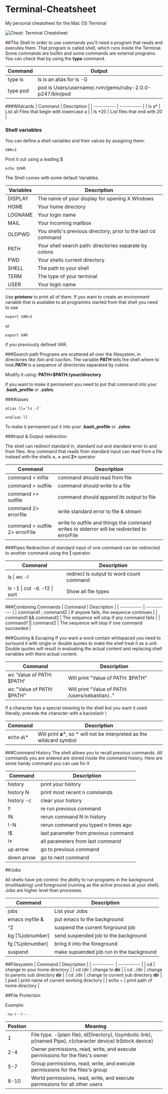 # Terminal-Cheatsheet
My personal cheatsheet for the Mac OS Terminal 

![Cheat: Terminal Cheatsheet](https://raw.githubusercontent.com/SebastianBoldt/Cheat/master/terminal.png)

##The Shell
In order to use commands you'll need a program that reads and executes them. That program
is called shell, which runs inside the Terminal. Some commands are builtin and some commands are external programs. You can check that by using the **type** command.

| Command | Output |
| ----------- | ----------- |
| type ls | ls is an alias for ls -G |
| type pod | pod is Users/username/.rvm/gems/ruby-2.0.0-p247/bin/pod |

###Wildcards
| Command | Description |
| ----------- | ----------- |
| ls a\* | List all Files that begin with lowercase a |
| ls \*20 | List files that end with 20 |

### Shell variables 
You can define a shell variables and their values by assigning them:
``` 
VAR=3 
```
Print it out using a leading $

``` 
echo $VAR
```

The Shell comes with some default Variables.

| Variables | Description |
| ----------- | ----------- |
| DISPLAY | The name of your display for opening X Windows |
| HOME | Your home directory |
| LOGNAME | Your login name |
| MAIL | Your incoming mailbox |
| OLDPWD | You shells's previous directory, prior to the last cd command |
| PATH | Your shell search path: directories separate by colons |
| PWD | Your shells current directory |
| SHELL | The path to your shell |
| TERM | The type of your terminal |
| USER | Your login name  |

Use **printenv** to print all of them.
If you want to create an environment variable that is available to all programms started from that shell you need to use 
``` 
export VAR=3 
``` 

or 

``` 
export VAR
``` 

if you previously defined VAR.

###Search path
Programs are scattered all over the filesystem, in directories like /bin and /usr/bin. The variable **PATH** tells the shell where to look.**PATH** is a sequence of directories separated by colons

Modify it using: 
**PATH=$PATH:/your/directory**

if you want to make it permanent you need to put that command into your **.bash_profile** or **.zshrc**

###Aliases
``` 
alias ll='ls -l'
```

```
unalias ll
```

To make it permanent put it into your **.bash_profile** or **.zshrc**

###Input & Output redirection 

The shell can redirect standard in, standard out and standard error to and from files.
Any command that reads from standard input can read from a file instead with the shells **<**, **>** and **2>** operator

| Command | Description |
| ----------- | ----------- |
| command < infile | command should read from file |
| command > outfile | command should write to a file |
| command >> outfile | command should append its output to file |
| command 2> errorfile | write standard error to file & stream |
| command > outfile 2> errorFile | write to outfile and things the command writes to stderror will be redirected to errorFile |

###Pipes 
Redirection of standard input of one command can be redirected to another command using the **|** operator.

| Command | Description |
| ----------- | ----------- |
| ls \| wc -l | redirect ls output to word count command |
| ls -1 \| cut -d. -f2 \| sort | Show all file types |

###Combining Commands 
| Command | Description |
| ----------- | ----------- |
| command1 ; command2 | If anyone fails, the sequence continues |
| command1 && command2 | The sequence will stop if any command fails |
| command1 \|\| command2 | The sequence will stop if one command succeeded |

###Quoting & Escaping 
If you want a word contain whitspaced you need to surround it with single or double quotes to make the shell treat it as a unit.
Double quotes will result in evaluating the actual content and replacing shell variables with there actual content.

| Command | Description |
| ----------- | ----------- |
| wc 'Value of PATH: $PATH' | Will print "Value of PATH: $PATH" |
| wc "Value of PATH: $PATH" | Will print "Value of PATH: /users/sebastian/.." |

If a character has a special meaning to the shell but you want it used literally, precede the character with a backslash \

| Command | Description |
| ----------- | ----------- |
| echo a\\* | Will print **a***, so * will not be interpreted as the wildcard symbol |

###Command History 
The shell allows you to recall previous commands. All commands you are entered are stored inside the command history. Here are some handy command you can use for it 

| Command | Description |
| ----------- | ----------- |
| history | print your history |
| history N | print most recent n commands |
| history -c| clear your history |
| !! | re run previous command |
| !N | rerun command N in history |
| !-N | rerun command you typed n times ago |
| !$| last parameter from previous command |
| !* | all parameters from last command |
| up arrow | go to previous command |
| down arrow | go to next command |

##Jobs 

All shells have job control: the ability to run programs in the background (multitasking) und foreground (running as the active process at your shell). Jobs are higher level than processes.

| Command | Description |
| ----------- | ----------- |
| jobs | List your Jobs |
| emacs myfile & | put emacs to the background |
| ^Z | suspend the current forground job |
| bg [%jobnumber] | send suspended job to the background |
| fg [%jobnumber] | bring it into the foreground |
| suspend | make supsended job run in the background |

##Filesystem
| Command | Description |
| ----------- | ----------- |
| cd | change to your home directory |
| cd /dir | change to **dir** |
| cd ../dir | change to parents sub directory **dir** |
| cd ./dir | change to current sub directory **dir** |
| pwd | print name of current working directory |
| echo ~ | print path of home directory |

##File Protection

Example:
``` 
-rw-r--r--
```

| Postion | Meaning |
| ----------- | ----------- |
| 1 | File type. -(plain file), d(Directory), l(symbolic link), p(named Pipe), c(character device) b(block device) |
| 2-4 | Owner permissions, read, write, and execute permissions for the files's owner |
| 5-7 | Group permissions, read, write, and execute permissions for the files's group |
| 8-10 | World permissions, read, write, and execute permissions for all other users |
